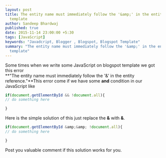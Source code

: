 ```yaml
---
layout: post
title: The entity name must immediately follow the '&amp;' in the entity reference. Blogspot
  template
author: Sandeep Bhardwaj
published: true
date: 2015-11-14 23:00:00 +5:30
tags: [JavaScript]
keywords: "Javadcript, Blogger , Blogspot, Blogspot Template"
summary: "The entity name must immediately follow the '&amp;' in the entity reference. Blogspot
  template"
---
```

 
Some times when we write some JavaScript on blogspot template we got this error  
**"The entity name must immediately follow the '&' in the entity reference."**This error come if we have some **and** condition in our JavaScript like

``` javascript
if(document.getElementById && !document.all){  
// do something here   

}  
```

Here is the simple solution of this just replace the **&** with **&amp;**.  

``` javascript
if(document.getElementById &amp;&amp; !document.all){  
// do something here   

}  
```

Post you valuable comment if this solution works for you.